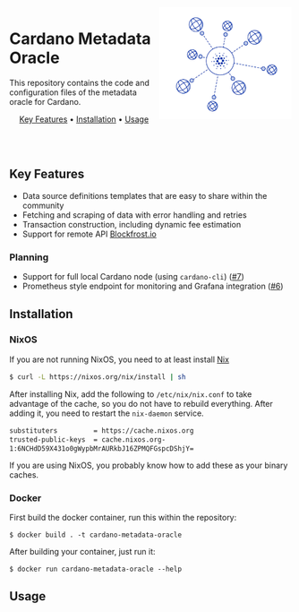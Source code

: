 
<img src=".github/cardano_metadata_oracle_logo.png" align="right" height="200" />

# Cardano Metadata Oracle

This repository contains the code and configuration files of the metadata oracle for Cardano.

<p align="center">
  <a href="#key-features">Key Features</a> •
  <a href="#installation">Installation</a> •
  <a href="#usage">Usage</a> 
</p>
<br><br>

## Key Features

* Data source definitions templates that are easy to share within the community
* Fetching and scraping of data with error handling and retries
* Transaction construction, including dynamic fee estimation
* Support for remote API [Blockfrost.io](https://blockfrost.io)

### Planning

* Support for full local Cardano node (using `cardano-cli`) ([#7](https://github.com/fivebinaries/cardano-metadata-oracle/issues/7))
* Prometheus style endpoint for monitoring and Grafana integration ([#6](https://github.com/fivebinaries/cardano-metadata-oracle/issues/6))

## Installation

### NixOS

If you are not running NixOS, you need to at least install [Nix](https://nixos.org/download.html)

```bash
$ curl -L https://nixos.org/nix/install | sh
```

After installing Nix, add the following to `/etc/nix/nix.conf` to take advantage of the cache, so you do not have to rebuild everything. After adding it, you need to restart the `nix-daemon` service.

```
substituters         = https://cache.nixos.org
trusted-public-keys  = cache.nixos.org-1:6NCHdD59X431o0gWypbMrAURkbJ16ZPMQFGspcDShjY=
```

If you are using NixOS, you probably know how to add these as your binary caches.

### Docker

First build the docker container, run this within the repository:

```
$ docker build . -t cardano-metadata-oracle
```

After building your container, just run it:

```
$ docker run cardano-metadata-oracle --help
```

## Usage
